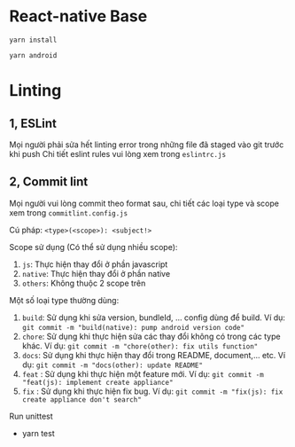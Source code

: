 # React-native Base

```
yarn install

yarn android

```

# Linting

## 1, ESLint

Mọi người phải sửa hết linting error trong những file đã staged vào git trước khi push
Chi tiết eslint rules vui lòng xem trong `eslintrc.js`

## 2, Commit lint

Mọi người vui lòng commit theo format sau, chi tiết các loại type và scope xem trong `commitlint.config.js`

Cú pháp: `<type>(<scope>): <subject!>`

Scope sử dụng (Có thể sử dụng nhiều scope):

1. `js`: Thực hiện thay đổi ở phần javascript
2. `native`: Thực hiện thay đổi ở phần native
3. `others`: Không thuộc 2 scope trên

Một số loại type thường dùng:

1. `build`: Sử dụng khi sửa version, bundleId, ... config dùng để build.
   Ví dụ: `git commit -m "build(native): pump android version code"`
1. `chore`: Sử dụng khi thực hiện sửa các thay đổi không có trong các type khác.
   Ví dụ: `git commit -m "chore(other): fix utils function"`
1. `docs`: Sử dụng khi thực hiện thay đổi trong README, document,... etc.
   Ví dụ: `git commit -m "docs(other): update README"`
1. `feat` : Sử dụng khi thực hiện một feature mới.
   Ví dụ: `git commit -m "feat(js): implement create appliance"`
1. `fix` : Sử dụng khi thực hiện fix bug.
   Ví dụ: `git commit -m "fix(js): fix create appliance don't search"`

Run unittest

- yarn test

